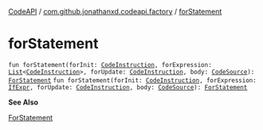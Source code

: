 [CodeAPI](../index.md) / [com.github.jonathanxd.codeapi.factory](index.md) / [forStatement](.)

# forStatement

`fun forStatement(forInit: `[`CodeInstruction`](../com.github.jonathanxd.codeapi/-code-instruction.md)`, forExpression: `[`List`](https://kotlinlang.org/api/latest/jvm/stdlib/kotlin.collections/-list/index.html)`<`[`CodeInstruction`](../com.github.jonathanxd.codeapi/-code-instruction.md)`>, forUpdate: `[`CodeInstruction`](../com.github.jonathanxd.codeapi/-code-instruction.md)`, body: `[`CodeSource`](../com.github.jonathanxd.codeapi/-code-source/index.md)`): `[`ForStatement`](../com.github.jonathanxd.codeapi.base/-for-statement/index.md)
`fun forStatement(forInit: `[`CodeInstruction`](../com.github.jonathanxd.codeapi/-code-instruction.md)`, forExpression: `[`IfExpr`](../com.github.jonathanxd.codeapi.base/-if-expr/index.md)`, forUpdate: `[`CodeInstruction`](../com.github.jonathanxd.codeapi/-code-instruction.md)`, body: `[`CodeSource`](../com.github.jonathanxd.codeapi/-code-source/index.md)`): `[`ForStatement`](../com.github.jonathanxd.codeapi.base/-for-statement/index.md)

**See Also**

[ForStatement](../com.github.jonathanxd.codeapi.base/-for-statement/index.md)

